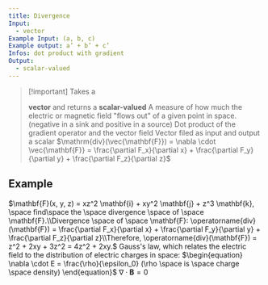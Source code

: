 ```yaml
---
title: Divergence
Input:
  - vector
Example Input: (a, b, c)
Example output: a’ + b’ + c’
Infos: dot product with gradient
Output:
  - scalar-valued
---
```

> [!important] Takes a
> 
> **vector** and returns a **scalar-valued**
A measure of how much the electric or magnetic field "flows out" of a given point in space.
(negative in a sink and positive in a source)
Dot product of the gradient operator and the vector field
Vector filed as input and output a scalar
$\mathrm{div}(\vec{\mathbf{F}}) = \nabla \cdot \vec{\mathbf{F}} = \frac{\partial F_x}{\partial x} + \frac{\partial F_y}{\partial y} + \frac{\partial F_z}{\partial z}$
## Example
$\mathbf{F}(x, y, z) = xz^2 \mathbf{i} + xy^2 \mathbf{j} + z^3 \mathbf{k}, \space find\space the \space divergence \space of \space \mathbf{F}.\\Divergence \space of \space \mathbf{F}:  
\operatorname{div}(\mathbf{F}) = \frac{\partial F_x}{\partial x} + \frac{\partial F_y}{\partial y} + \frac{\partial F_z}{\partial z}\\Therefore, \operatorname{div}(\mathbf{F}) = z^2 + 2xy + 3z^2 = 4z^2 + 2xy.$
Gauss's law, which relates the electric field to the distribution of electric charges in space:
$\begin{equation}  
\nabla \cdot E = \frac{\rho}{\epsilon_0} (\rho \space is \space charge \space density)  
\end{equation}$
$\nabla \cdot \mathbf{B} = 0$